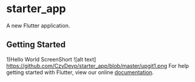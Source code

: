 # starter_app
A new Flutter application.

## Getting Started
1)Hello World ScreenShort
![alt text] https://github.com/CzyDevp/starter_app/blob/master/upgit1.png
For help getting started with Flutter, view our online
[documentation](https://flutter.io/).
